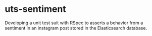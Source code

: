 # uts-sentiment

Developing a unit test suit with RSpec to asserts a behavior from a sentiment in an instagram post stored in the Elasticsearch database.
